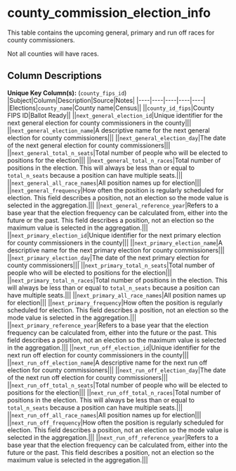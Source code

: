 # county_commission_election_info

This table contains the upcoming general, primary and run off races for county commissioners.

Not all counties will have races.

## Column Descriptions

**Unique Key Column(s):** (`county_fips_id`)
|Subject|Column|Description|Source|Notes|
|----|----|----|----|----|
|Elections|`county_name`|County name|Census||
||`county_id_fips`|County FIPS ID|Ballot Ready||
||`next_general_election_id`|Unique identifier for the next general election for county commissioners in the county|||
||`next_general_election_name`|A descriptive name for the next general election for county commissioners|||
||`next_general_election_day`|The date of the next general election for county commissioners|||
||`next_general_total_n_seats`|Total number of people who will be elected to positions for the election|||
||`next_general_total_n_races`|Total number of positions in the election. This will always be less than or equal to `total_n_seats` because a position can have multiple seats.|||
||`next_general_all_race_names`|All position names up for election|||
||`next_general_frequency`|How often the position is regularly scheduled for election. This field describes a position, not an election so the mode value is selected in the aggregation.|||
||`next_general_reference_year`|Refers to a base year that the election frequency can be calculated from, either into the future or the past. This field describes a position, not an election so the maximum value is selected in the aggregation.|||
||`next_primary_election_id`|Unique identifier for the next primary election for county commissioners in the county|||
||`next_primary_election_name`|A descriptive name for the next primary election for county commissioners|||
||`next_primary_election_day`|The date of the next primary election for county commissioners|||
||`next_primary_total_n_seats`|Total number of people who will be elected to positions for the election|||
||`next_primary_total_n_races`|Total number of positions in the election. This will always be less than or equal to `total_n_seats` because a position can have multiple seats.|||
||`next_primary_all_race_names`|All position names up for election|||
||`next_primary_frequency`|How often the position is regularly scheduled for election. This field describes a position, not an election so the mode value is selected in the aggregation.|||
||`next_primary_reference_year`|Refers to a base year that the election frequency can be calculated from, either into the future or the past. This field describes a position, not an election so the maximum value is selected in the aggregation.|||
||`next_run_off_election_id`|Unique identifier for the next run off election for county commissioners in the county|||
||`next_run_off_election_name`|A descriptive name for the next run off election for county commissioners|||
||`next_run_off_election_day`|The date of the next run off election for county commissioners|||
||`next_run_off_total_n_seats`|Total number of people who will be elected to positions for the election|||
||`next_run_off_total_n_races`|Total number of positions in the election. This will always be less than or equal to `total_n_seats` because a position can have multiple seats.|||
||`next_run_off_all_race_names`|All position names up for election|||
||`next_run_off_frequency`|How often the position is regularly scheduled for election. This field describes a position, not an election so the mode value is selected in the aggregation.|||
||`next_run_off_reference_year`|Refers to a base year that the election frequency can be calculated from, either into the future or the past. This field describes a position, not an election so the maximum value is selected in the aggregation.|||
